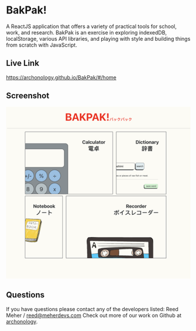 # BakPak!
A ReactJS application that offers a variety of practical tools for school, work, and research. BakPak is an exercise in exploring indexedDB, localStorage, various API libraries, and playing with style and building things from scratch with JavaScript.  

## Live Link
https://archonology.github.io/BakPak/#/home

## Screenshot
![homepage screenshot](./src/images/BAKPAK-screenshot.png)

## Questions
If you have questions please contact any of the developers listed: Reed Meher / reed@meherdevs.com
Check out more of our work on Github at [archonology](https://github.com/archonology).
